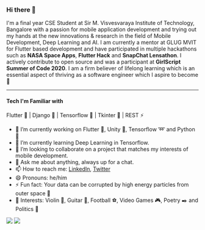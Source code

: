 ### Hi there 👋

I'm a final year CSE Student at Sir M. Visvesvaraya Institute of Technology, Bangalore with a passion for mobile application development and trying out my hands at the new innovations & research in the field of Mobile Development, Deep Learning and AI. I am currently a mentor at GLUG MVIT for Flutter based development and have participated in multiple hackathons such as **NASA Space Apps**, **Flutter Hack** and **SnapChat Lensathon**. I actively contribute to open source and was a participant at **GirlScript Summer of Code 2020**.
I am a firm believer of lifelong learning which is an essential aspect of thriving as a software engineer which I aspire to become :dizzy:

*** 
#### Tech I'm Familiar with 

Flutter :blue_heart: | Django :green_heart: | Tensorflow :yellow_heart: | Tkinter :purple_heart: | REST :zap:

- 🔭 I’m currently working on Flutter :iphone:, Unity :vhs:, Tensorflow :loop: and Python :snake:
- 🌱 I’m currently learning Deep Learning in Tensorflow.
- 👯 I’m looking to collaborate on a project that matches my interests of mobile development.
- 💬 Ask me about anything, always up for a chat.
- 📫 How to reach me: [LinkedIn](https://www.linkedin.com/in/sunchit17), [Twitter](https://twitter.com/SLakhanpal17)
- 😄 Pronouns: he/him
- ⚡ Fun fact: Your data can be corrupted by high energy particles from outer space :grimacing:
- :space_invader: Interests: Violin :violin:, Guitar :guitar:, Football :soccer:, Video Games :video_game:, Poetry :black_nib: and Politics :thought_balloon:

<img src="https://github-readme-stats.vercel.app/api?username=sunchit17&&show_icons=true&title_color=ffffff&icon_color=bb2acf&text_color=daf7dc&bg_color=191919">
<img src = "https://github-readme-stats.vercel.app/api/top-langs/?username=sunchit17&theme=radical">
